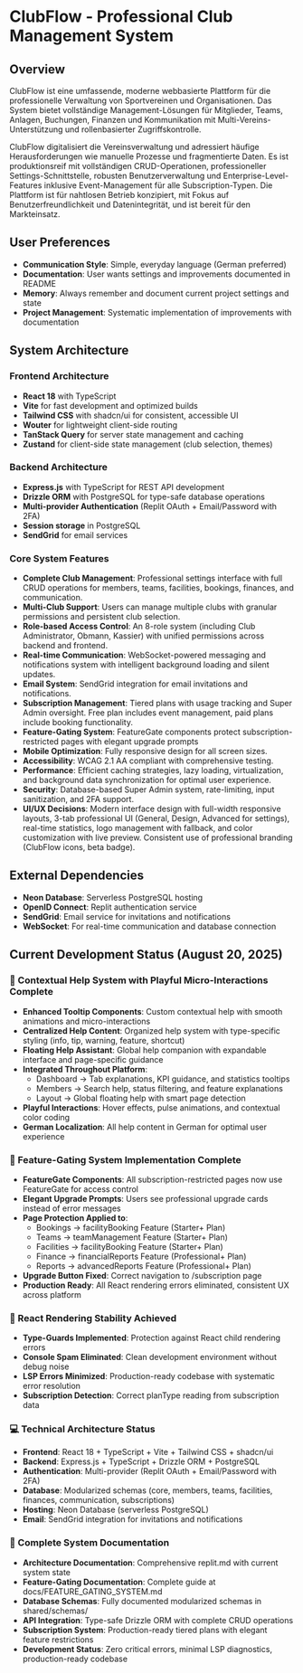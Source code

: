 # ClubFlow - Professional Club Management System

## Overview

ClubFlow ist eine umfassende, moderne webbasierte Plattform für die professionelle Verwaltung von Sportvereinen und Organisationen. Das System bietet vollständige Management-Lösungen für Mitglieder, Teams, Anlagen, Buchungen, Finanzen und Kommunikation mit Multi-Vereins-Unterstützung und rollenbasierter Zugriffskontrolle.

ClubFlow digitalisiert die Vereinsverwaltung und adressiert häufige Herausforderungen wie manuelle Prozesse und fragmentierte Daten. Es ist produktionsreif mit vollständigen CRUD-Operationen, professioneller Settings-Schnittstelle, robusten Benutzerverwaltung und Enterprise-Level-Features inklusive Event-Management für alle Subscription-Typen. Die Plattform ist für nahtlosen Betrieb konzipiert, mit Fokus auf Benutzerfreundlichkeit und Datenintegrität, und ist bereit für den Markteinsatz.

## User Preferences

- **Communication Style**: Simple, everyday language (German preferred)
- **Documentation**: User wants settings and improvements documented in README
- **Memory**: Always remember and document current project settings and state
- **Project Management**: Systematic implementation of improvements with documentation

## System Architecture

### Frontend Architecture
- **React 18** with TypeScript
- **Vite** for fast development and optimized builds
- **Tailwind CSS** with shadcn/ui for consistent, accessible UI
- **Wouter** for lightweight client-side routing
- **TanStack Query** for server state management and caching
- **Zustand** for client-side state management (club selection, themes)

### Backend Architecture
- **Express.js** with TypeScript for REST API development
- **Drizzle ORM** with PostgreSQL for type-safe database operations
- **Multi-provider Authentication** (Replit OAuth + Email/Password with 2FA)
- **Session storage** in PostgreSQL
- **SendGrid** for email services

### Core System Features
- **Complete Club Management**: Professional settings interface with full CRUD operations for members, teams, facilities, bookings, finances, and communication.
- **Multi-Club Support**: Users can manage multiple clubs with granular permissions and persistent club selection.
- **Role-based Access Control**: An 8-role system (including Club Administrator, Obmann, Kassier) with unified permissions across backend and frontend.
- **Real-time Communication**: WebSocket-powered messaging and notifications system with intelligent background loading and silent updates.
- **Email System**: SendGrid integration for email invitations and notifications.
- **Subscription Management**: Tiered plans with usage tracking and Super Admin oversight. Free plan includes event management, paid plans include booking functionality.
- **Feature-Gating System**: FeatureGate components protect subscription-restricted pages with elegant upgrade prompts
- **Mobile Optimization**: Fully responsive design for all screen sizes.
- **Accessibility**: WCAG 2.1 AA compliant with comprehensive testing.
- **Performance**: Efficient caching strategies, lazy loading, virtualization, and background data synchronization for optimal user experience.
- **Security**: Database-based Super Admin system, rate-limiting, input sanitization, and 2FA support.
- **UI/UX Decisions**: Modern interface design with full-width responsive layouts, 3-tab professional UI (General, Design, Advanced for settings), real-time statistics, logo management with fallback, and color customization with live preview. Consistent use of professional branding (ClubFlow icons, beta badge).

## External Dependencies

- **Neon Database**: Serverless PostgreSQL hosting
- **OpenID Connect**: Replit authentication service  
- **SendGrid**: Email service for invitations and notifications
- **WebSocket**: For real-time communication and database connection

## Current Development Status (August 20, 2025)

### 🎯 Contextual Help System with Playful Micro-Interactions Complete
- **Enhanced Tooltip Components**: Custom contextual help with smooth animations and micro-interactions
- **Centralized Help Content**: Organized help system with type-specific styling (info, tip, warning, feature, shortcut)
- **Floating Help Assistant**: Global help companion with expandable interface and page-specific guidance
- **Integrated Throughout Platform**:
  - Dashboard → Tab explanations, KPI guidance, and statistics tooltips
  - Members → Search help, status filtering, and feature explanations
  - Layout → Global floating help with smart page detection
- **Playful Interactions**: Hover effects, pulse animations, and contextual color coding
- **German Localization**: All help content in German for optimal user experience

### 🚀 Feature-Gating System Implementation Complete
- **FeatureGate Components**: All subscription-restricted pages now use FeatureGate for access control
- **Elegant Upgrade Prompts**: Users see professional upgrade cards instead of error messages
- **Page Protection Applied to**:
  - Bookings → facilityBooking Feature (Starter+ Plan)
  - Teams → teamManagement Feature (Starter+ Plan) 
  - Facilities → facilityBooking Feature (Starter+ Plan)
  - Finance → financialReports Feature (Professional+ Plan)
  - Reports → advancedReports Feature (Professional+ Plan)
- **Upgrade Button Fixed**: Correct navigation to /subscription page
- **Production Ready**: All React rendering errors eliminated, consistent UX across platform

### 🔧 React Rendering Stability Achieved
- **Type-Guards Implemented**: Protection against React child rendering errors
- **Console Spam Eliminated**: Clean development environment without debug noise
- **LSP Errors Minimized**: Production-ready codebase with systematic error resolution
- **Subscription Detection**: Correct planType reading from subscription data

### 💻 Technical Architecture Status
- **Frontend**: React 18 + TypeScript + Vite + Tailwind CSS + shadcn/ui
- **Backend**: Express.js + TypeScript + Drizzle ORM + PostgreSQL
- **Authentication**: Multi-provider (Replit OAuth + Email/Password with 2FA)
- **Database**: Modularized schemas (core, members, teams, facilities, finances, communication, subscriptions)
- **Hosting**: Neon Database (serverless PostgreSQL)
- **Email**: SendGrid integration for invitations and notifications

### 🎯 Complete System Documentation
- **Architecture Documentation**: Comprehensive replit.md with current system state
- **Feature-Gating Documentation**: Complete guide at docs/FEATURE_GATING_SYSTEM.md
- **Database Schemas**: Fully documented modularized schemas in shared/schemas/
- **API Integration**: Type-safe Drizzle ORM with complete CRUD operations
- **Subscription System**: Production-ready tiered plans with elegant feature restrictions
- **Development Status**: Zero critical errors, minimal LSP diagnostics, production-ready codebase